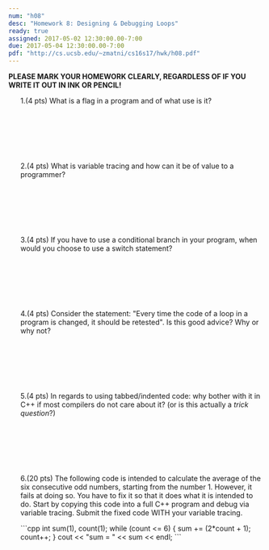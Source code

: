 ```yaml
---
num: "h08"
desc: "Homework 8: Designing & Debugging Loops"
ready: true
assigned: 2017-05-02 12:30:00.00-7:00
due: 2017-05-04 12:30:00.00-7:00
pdf: "http://cs.ucsb.edu/~zmatni/cs16s17/hwk/h08.pdf"
---
```

<b>PLEASE MARK YOUR HOMEWORK CLEARLY, REGARDLESS OF IF YOU WRITE IT OUT IN INK OR PENCIL!</b>
<ol markdown="1">

1.(4 pts) What is a flag in a program and of what use is it?
  <div style="margin-bottom:8em"></div>

2.(4 pts) What is variable tracing and how can it be of value to a programmer?
    <div style="margin-bottom:8em"></div>

3.(4 pts) If you have to use a conditional branch in your program, when would you choose to use a switch statement?
    <div style="margin-bottom:8em"></div>

4.(4 pts) Consider the statement: "Every time the code of a loop in a program is changed, it should be retested". Is this good advice? Why or why not?
    <div style="margin-bottom:8em"></div>

5.(4 pts) In regards to using tabbed/indented code: why bother with it in C++ if most compilers do not care about it? (or is this actually a *trick question*?)
    <div style="margin-bottom:8em"></div>

  <div class="pagebreak"></div>

6.(20 pts) The following code is intended to calculate the average of the six consecutive odd numbers, starting from the number 1. However, it fails at doing so. You have to fix it so that it does what it is intended to do. Start by copying this code into a full C++ program and debug via variable tracing. Submit the fixed code WITH your variable tracing.

<div markdown="1">
```cpp
int sum(1), count(1); 
while (count <= 6) { 
	sum += (2*count + 1); 
	count++; 
} 
cout << "sum = " << sum << endl;
```
